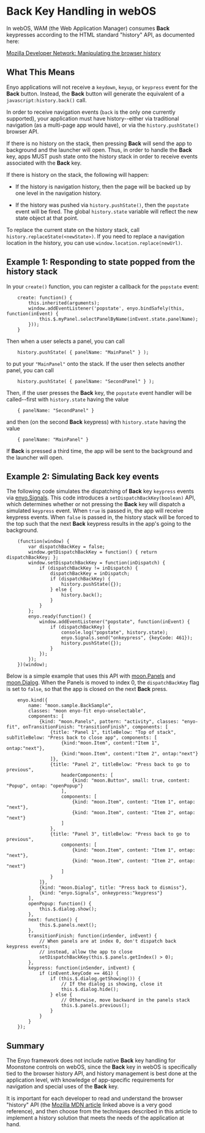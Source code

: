 # Back Key Handling in webOS

In webOS, WAM (the Web Application Manager) consumes **Back** keypresses
according to the HTML standard "history" API, as documented here:

[Mozilla Developer Network: Manipulating the browser
history](https://developer.mozilla.org/en-US/docs/Web/Guide/API/DOM/Manipulating_the_browser_history)

## What This Means

Enyo applications will not receive a `keydown`, `keyup`, or `keypress` event for
the **Back** button.  Instead, the **Back** button will generate the equivalent
of a `javascript:history.back()` call.

In order to receive navigation events (`back` is the only one currently
supported), your application must have history--either via traditional
navigation (as a multi-page app would have), or via the `history.pushState()`
browser API.

If there is no history on the stack, then pressing **Back** will send the app to
background and the launcher will open.  Thus, in order to handle the **Back**
key, apps MUST push state onto the history stack in order to receive events
associated with the **Back** key.

If there is history on the stack, the following will happen:

* If the history is navigation history, then the page will be backed up by one
    level in the navigation history.

* If the history was pushed via `history.pushState()`, then the `popstate` event
    will be fired.  The global `history.state` variable will reflect the new
    state object at that point.

To replace the current state on the history stack, call
`history.replaceState(<newState>)`.  If you need to replace a navigation
location in the history, you can use `window.location.replace(newUrl)`.

## Example 1: Responding to state popped from the history stack

In your `create()` function, you can register a callback for the `popstate`
event:

        create: function() {
            this.inherited(arguments);
            window.addEventListener('popstate', enyo.bindSafely(this, function(inEvent) {
                this.$.myPanel.selectPanelByName(inEvent.state.panelName);
            }));
        }

Then when a user selects a panel, you can call

        history.pushState( { panelName: "MainPanel" } );

to put your `"MainPanel"` onto the stack.  If the user then selects another
panel, you can call

        history.pushState( { panelName: "SecondPanel" } );

Then, if the user presses the **Back** key, the `popstate` event handler will be
called--first with `history.state` having the value

        { panelName: "SecondPanel" }

and then (on the second **Back** keypress) with `history.state` having the value

        { panelName: "MainPanel" }

If **Back** is pressed a third time, the app will be sent to the background and
the launcher will open.

## Example 2: Simulating Back key events

The following code simulates the dispatching of **Back** key `keypress` events
via [enyo.Signals](../../index.html#/kind/enyo.Signals).  This code introduces a
`setDispatchBackKey(boolean)` API, which determines whether or not pressing the
**Back** key will dispatch a simulated `keypress` event.  When `true` is passed
in, the app will receive keypress events.  When `false` is passed in, the
history stack will be forced to the top such that the next **Back** keypress
results in the app's going to the background.

        (function(window) {
            var dispatchBackKey = false;
            window.getDispatchBackKey = function() { return dispatchBackKey; };
            window.setDispatchBackKey = function(inDispatch) {
                if (dispatchBackKey != inDispatch) {
                    dispatchBackKey = inDispatch;
                    if (dispatchBackKey) {
                        history.pushState({});
                    } else {
                        history.back();
                    }
                }
            };
            enyo.ready(function() {
                window.addEventListener("popstate", function(inEvent) {
                    if (dispatchBackKey) {
                        console.log("popstate", history.state);
                        enyo.Signals.send("onkeypress", {keyCode: 461});
                        history.pushState({});
                    }
                });
            });
        })(window);

Below is a simple example that uses this API with
[moon.Panels](../../index.html#/kind/moon.Panels) and
[moon.Dialog](../../index.html#/kind/moon.Dialog).
When the Panels is moved to index 0, the `dispatchBackKey` flag is set to
`false`, so that the app is closed on the next **Back** press.

        enyo.kind({
            name: "moon.sample.BackSample",
            classes: "moon enyo-fit enyo-unselectable",
            components: [
                {kind: "moon.Panels", pattern: "activity", classes: "enyo-fit", onTransitionFinish: "transitionFinish", components: [
                    {title: "Panel 1", titleBelow: "Top of stack", subTitleBelow: "Press back to close app", components: [
                        {kind:"moon.Item", content:"Item 1", ontap:"next"}, 
                        {kind:"moon.Item", content:"Item 2", ontap:"next"}
                    ]},
                    {title: "Panel 2", titleBelow: "Press back to go to previous",
                        headerComponents: [
                            {kind: "moon.Button", small: true, content: "Popup", ontap: "openPopup"}
                        ],
                        components: [
                            {kind: "moon.Item", content: "Item 1", ontap: "next"},
                            {kind: "moon.Item", content: "Item 2", ontap: "next"}
                        ]
                    },
                    {title: "Panel 3", titleBelow: "Press back to go to previous",
                        components: [ 
                            {kind: "moon.Item", content: "Item 1", ontap: "next"}, 
                            {kind: "moon.Item", content: "Item 2", ontap: "next"}
                        ]
                    }
                ]},
                {kind: "moon.Dialog", title: "Press back to dismiss"},
                {kind: "enyo.Signals", onkeypress:"keypress"}
            ],
            openPopup: function() {
                this.$.dialog.show();
            },
            next: function() {
                this.$.panels.next();
            },
            transitionFinish: function(inSender, inEvent) {
                // When panels are at index 0, don't dispatch back keypress events; 
                // instead, allow the app to close
                setDispatchBackKey(this.$.panels.getIndex() > 0);
            },
            keypress: function(inSender, inEvent) {
                if (inEvent.keyCode == 461) {
                    if (this.$.dialog.getShowing()) {
                        // If the dialog is showing, close it
                        this.$.dialog.hide();
                    } else {
                        // Otherwise, move backward in the panels stack
                        this.$.panels.previous();
                    }
                }
            }
        });

## Summary

The Enyo framework does not include native **Back** key handling for Moonstone
controls on webOS, since the **Back** key in webOS is specifically tied to the
browser history API, and history management is best done at the application
level, with knowledge of app-specific requirements for navigation and special
uses of the **Back** key.

It is important for each developer to read and understand the browser "history"
API (the [Mozilla MDN article](https://developer.mozilla.org/en-US/docs/Web/Guide/API/DOM/Manipulating_the_browser_history)
linked above is a very good reference), and then choose from the techniques
described in this article to implement a history solution that meets the needs
of the application at hand.
